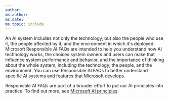 ```yaml
---
author: 
ms.author: 
ms.date: 
ms.topic: include
---
```


An AI system includes not only the technology, but also the people who use it, the people affected by it, and the environment in which it's deployed. Microsoft Responsible AI FAQs are intended to help you understand how AI technology works, the choices system owners and users can make that influence system performance and behavior, and the importance of thinking about the whole system, including the technology, the people, and the environment. You can use Responsible AI FAQs to better understand specific AI systems and features that Microsoft develops.

Responsible AI FAQs are part of a broader effort to put our AI principles into practice. To find out more, see [Microsoft AI principles](https://www.microsoft.com/ai/responsible-ai).
